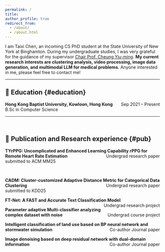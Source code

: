 ```yaml
---
permalink: /
title:
author_profile: true
redirect_from: 
  - /about/
  - /about.html
---
```

I am Taixi Chen, an incoming CS PhD student at the State University of New York at Binghamton. During my undergraduate studies, I was very grateful for the guidance of my supervisor <a href="https://www.comp.hkbu.edu.hk/~ymc/"> Chair Prof. Cheung Yiu-ming</a>. **My current research interests are clustering analysis, video processing, image data generation, and multimodal LLM for medical problems.** Anyone interested in me, please feel free to contact me!

---

## 📖 Education {#education}
**Hong Kong Baptist University, Kowloon, Hong Kong**     <span style="float: right;">Sep 2021 – Present</span>
<br>
B.Sc in Computer Science

---
<div style="width: 100%; margin: auto;">
      <script type='text/javascript' id='clustrmaps' src='//cdn.clustrmaps.com/map_v2.js?cl=ffffff&w=300&t=tt&d=oMV34JLFA3Jp3H41-As6Lgg-0IQPFESA6TJlIwAjQWs'></script>
      <br>
</div>


## 📖 Publication and Research experience {#pub}
**TYrPPG: Uncomplicated and Enhanced Learning Capability rPPG for Remote Heart Rate Estimation**     <span style="float: right;">Undergrad research paper</span>
<br>
submitted to ACM MM25

<br>

**CADM: Cluster-customized Adaptive Distance Metric for Categorical Data Clustering**     <span style="float: right;">Undergrad research paper</span>
<br>
submitted to KDD25


**FT-Net: A FAST and Accurate Text Classification Model**     <span style="float: right;">Undergrad research project</span>
<br>

**Parameter adaptive Multi-classifier analyzing complex dataset with noise**     <span style="float: right;">Undergrad course project</span>
<br>

**Intelligent classification of land use based on BP neural network and stormwater simulation**     <span style="float: right;">Co-author Journal paper</span>
<br>


**Image denoising based on deep residual network with dual-domain information**     <span style="float: right;">Co-author Journal paper</span>
<br>



